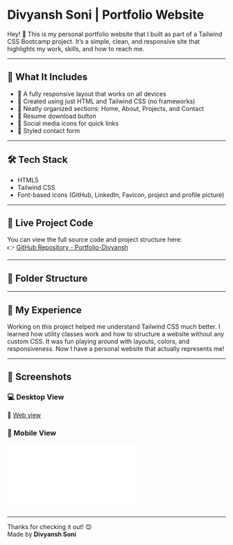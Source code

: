 # Divyansh Soni | Portfolio Website

Hey! 👋 This is my personal portfolio website that I built as part of a Tailwind CSS Bootcamp project. It’s a simple, clean, and responsive site that highlights my work, skills, and how to reach me.

---

## 🚀 What It Includes

- 🔹 A fully responsive layout that works on all devices
- 🔹 Created using just HTML and Tailwind CSS (no frameworks)
- 🔹 Neatly organized sections: Home, About, Projects, and Contact
- 🔹 Resume download button
- 🔹 Social media icons for quick links
- 🔹 Styled contact form 

---

## 🛠️ Tech Stack

- HTML5
- Tailwind CSS 
- Font-based icons (GitHub, LinkedIn, Favicon,   project and profile picture)

---

## 🔗 Live Project Code

You can view the full source code and project structure here:  
👉 [GitHub Repository - Portfolio-Divyansh](https://github.com/Divyansh-soni797/Portfolio-Divyansh)

---

## 📁 Folder Structure

---

## 💬 My Experience

Working on this project helped me understand Tailwind CSS much better. I learned how utility classes work and how to structure a website without any custom CSS. It was fun playing around with layouts, colors, and responsiveness. Now I have a personal website that actually represents me!

---

## 📸 Screenshots

### 💻 Desktop View  
📄 [Web view](Images/web_interface.pdf)

### 📱 Mobile View  
![Mobile View](Images/mobile_interface.pdf)

---

Thanks for checking it out! 😊  
Made by **Divyansh Soni**
